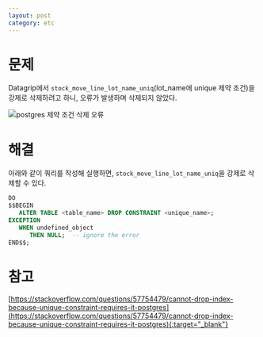 ```yaml
---
layout: post
category: etc
---
```


# 문제

Datagrip에서 `stock_move_line_lot_name_uniq`(lot_name에 unique 제약 조건)을 강제로 삭제하려고 하니, 오류가 발생하며 삭제되지 않았다.

![postgres 제약 조건 삭제 오류](/no-access-please/assets/image/2022-01-21-cannot-drop-index-because-unique-constraint-requires-it-postgres/1.png)

# 해결

아래와 같이 쿼리를 작성해 실행하면, `stock_move_line_lot_name_uniq`을 강제로 삭제할 수 있다.

```sql
DO
$$BEGIN
   ALTER TABLE <table_name> DROP CONSTRAINT <unique_name>;
EXCEPTION
   WHEN undefined_object
      THEN NULL;  -- ignore the error
END$$;
```


# 참고

[https://stackoverflow.com/questions/57754479/cannot-drop-index-because-unique-constraint-requires-it-postgres](https://stackoverflow.com/questions/57754479/cannot-drop-index-because-unique-constraint-requires-it-postgres){:target="_blank"}
